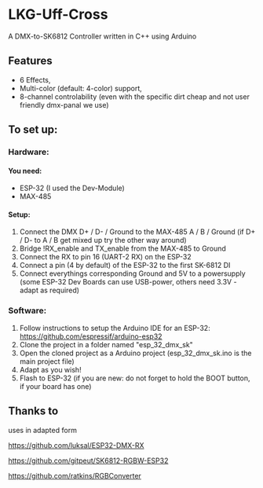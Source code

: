 # LKG-Uff-Cross
A DMX-to-SK6812 Controller written in C++ using Arduino

## Features
- 6 Effects,
- Multi-color (default: 4-color) support,
- 8-channel controlability (even with the specific dirt cheap and not user friendly dmx-panal we use)

## To set up:
### Hardware:
#### You need:
- ESP-32 (I used the Dev-Module)
- MAX-485

#### Setup:
1. Connect the DMX D+ / D- / Ground to the MAX-485 A / B / Ground (if D+ / D- to A / B get mixed up try the other way around)
2. Bridge !RX_enable and TX_enable from the MAX-485 to Ground
3. Connect the RX to pin 16 (UART-2 RX) on the ESP-32
4. Connect a pin (4 by default) of the ESP-32 to the first SK-6812 DI
5. Connect everythings corresponding Ground and 5V to a powersupply (some ESP-32 Dev Boards can use USB-power, others need 3.3V - adapt as required)

### Software:
1. Follow instructions to setup the Arduino IDE for an ESP-32:
https://github.com/espressif/arduino-esp32
2. Clone the project in a folder named "esp_32_dmx_sk"
3. Open the cloned project as a Arduino project (esp_32_dmx_sk.ino is the main project file)
4. Adapt as you wish!
5. Flash to ESP-32 (if you are new: do not forget to hold the BOOT button, if your board has one)

## Thanks to
uses in adapted form

https://github.com/luksal/ESP32-DMX-RX

https://github.com/gitpeut/SK6812-RGBW-ESP32

https://github.com/ratkins/RGBConverter
